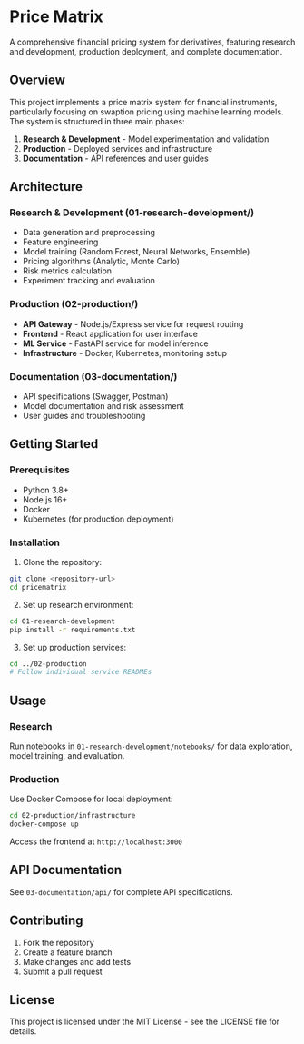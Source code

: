 # Price Matrix

A comprehensive financial pricing system for derivatives, featuring research and development, production deployment, and complete documentation.

## Overview

This project implements a price matrix system for financial instruments, particularly focusing on swaption pricing using machine learning models. The system is structured in three main phases:

1. **Research & Development** - Model experimentation and validation
2. **Production** - Deployed services and infrastructure
3. **Documentation** - API references and user guides

## Architecture

### Research & Development (01-research-development/)
- Data generation and preprocessing
- Feature engineering
- Model training (Random Forest, Neural Networks, Ensemble)
- Pricing algorithms (Analytic, Monte Carlo)
- Risk metrics calculation
- Experiment tracking and evaluation

### Production (02-production/)
- **API Gateway** - Node.js/Express service for request routing
- **Frontend** - React application for user interface
- **ML Service** - FastAPI service for model inference
- **Infrastructure** - Docker, Kubernetes, monitoring setup

### Documentation (03-documentation/)
- API specifications (Swagger, Postman)
- Model documentation and risk assessment
- User guides and troubleshooting

## Getting Started

### Prerequisites
- Python 3.8+
- Node.js 16+
- Docker
- Kubernetes (for production deployment)

### Installation

1. Clone the repository:
```bash
git clone <repository-url>
cd pricematrix
```

2. Set up research environment:
```bash
cd 01-research-development
pip install -r requirements.txt
```

3. Set up production services:
```bash
cd ../02-production
# Follow individual service READMEs
```

## Usage

### Research
Run notebooks in `01-research-development/notebooks/` for data exploration, model training, and evaluation.

### Production
Use Docker Compose for local deployment:
```bash
cd 02-production/infrastructure
docker-compose up
```

Access the frontend at `http://localhost:3000`

## API Documentation

See `03-documentation/api/` for complete API specifications.

## Contributing

1. Fork the repository
2. Create a feature branch
3. Make changes and add tests
4. Submit a pull request

## License

This project is licensed under the MIT License - see the LICENSE file for details.